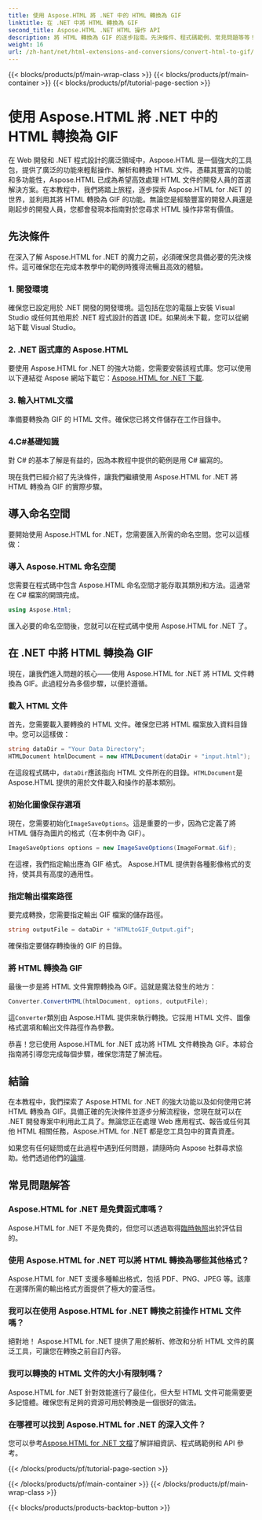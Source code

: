 ```yaml
---
title: 使用 Aspose.HTML 將 .NET 中的 HTML 轉換為 GIF
linktitle: 在 .NET 中將 HTML 轉換為 GIF
second_title: Aspose.HTML .NET HTML 操作 API
description: 將 HTML 轉換為 GIF 的逐步指南。先決條件、程式碼範例、常見問題等等！使用 Aspose.HTML 優化您的 HTML 操作。
weight: 16
url: /zh-hant/net/html-extensions-and-conversions/convert-html-to-gif/
---
```


{{< blocks/products/pf/main-wrap-class >}}
{{< blocks/products/pf/main-container >}}
{{< blocks/products/pf/tutorial-page-section >}}

# 使用 Aspose.HTML 將 .NET 中的 HTML 轉換為 GIF


在 Web 開發和 .NET 程式設計的廣泛領域中，Aspose.HTML 是一個強大的工具包，提供了廣泛的功能來輕鬆操作、解析和轉換 HTML 文件。憑藉其豐富的功能和多功能性，Aspose.HTML 已成為希望高效處理 HTML 文件的開發人員的首選解決方案。在本教程中，我們將踏上旅程，逐步探索 Aspose.HTML for .NET 的世界，並利用其將 HTML 轉換為 GIF 的功能。無論您是經驗豐富的開發人員還是剛起步的開發人員，您都會發現本指南對於您尋求 HTML 操作非常有價值。

## 先決條件

在深入了解 Aspose.HTML for .NET 的魔力之前，必須確保您具備必要的先決條件。這可確保您在完成本教學中的範例時獲得流暢且高效的體驗。

### 1. 開發環境

確保您已設定用於 .NET 開發的開發環境。這包括在您的電腦上安裝 Visual Studio 或任何其他用於 .NET 程式設計的首選 IDE。如果尚未下載，您可以從網站下載 Visual Studio。

### 2. .NET 函式庫的 Aspose.HTML

要使用 Aspose.HTML for .NET 的強大功能，您需要安裝該程式庫。您可以使用以下連結從 Aspose 網站下載它：[Aspose.HTML for .NET 下載](https://releases.aspose.com/html/net/).

### 3. 輸入HTML文檔

準備要轉換為 GIF 的 HTML 文件。確保您已將文件儲存在工作目錄中。

### 4.C#基礎知識

對 C# 的基本了解是有益的，因為本教程中提供的範例是用 C# 編寫的。

現在我們已經介紹了先決條件，讓我們繼續使用 Aspose.HTML for .NET 將 HTML 轉換為 GIF 的實際步驟。

## 導入命名空間

要開始使用 Aspose.HTML for .NET，您需要匯入所需的命名空間。您可以這樣做：

### 導入 Aspose.HTML 命名空間

您需要在程式碼中包含 Aspose.HTML 命名空間才能存取其類別和方法。這通常在 C# 檔案的開頭完成。

```csharp
using Aspose.Html;
```

匯入必要的命名空間後，您就可以在程式碼中使用 Aspose.HTML for .NET 了。

## 在 .NET 中將 HTML 轉換為 GIF

現在，讓我們進入問題的核心——使用 Aspose.HTML for .NET 將 HTML 文件轉換為 GIF。此過程分為多個步驟，以便於遵循。

### 載入 HTML 文件

首先，您需要載入要轉換的 HTML 文件。確保您已將 HTML 檔案放入資料目錄中。您可以這樣做：

```csharp
string dataDir = "Your Data Directory";
HTMLDocument htmlDocument = new HTMLDocument(dataDir + "input.html");
```

在這段程式碼中，`dataDir`應該指向 HTML 文件所在的目錄。`HTMLDocument`是Aspose.HTML 提供的用於文件載入和操作的基本類別。

### 初始化圖像保存選項

現在，您需要初始化`ImageSaveOptions`。這是重要的一步，因為它定義了將 HTML 儲存為圖片的格式（在本例中為 GIF）。

```csharp
ImageSaveOptions options = new ImageSaveOptions(ImageFormat.Gif);
```

在這裡，我們指定輸出應為 GIF 格式。 Aspose.HTML 提供對各種影像格式的支持，使其具有高度的通用性。

### 指定輸出檔案路徑

要完成轉換，您需要指定輸出 GIF 檔案的儲存路徑。

```csharp
string outputFile = dataDir + "HTMLtoGIF_Output.gif";
```

確保指定要儲存轉換後的 GIF 的目錄。

### 將 HTML 轉換為 GIF

最後一步是將 HTML 文件實際轉換為 GIF。這就是魔法發生的地方：

```csharp
Converter.ConvertHTML(htmlDocument, options, outputFile);
```

這`Converter`類別由 Aspose.HTML 提供來執行轉換。它採用 HTML 文件、圖像格式選項和輸出文件路徑作為參數。

恭喜！您已使用 Aspose.HTML for .NET 成功將 HTML 文件轉換為 GIF。本綜合指南將引導您完成每個步驟，確保您清楚了解流程。

## 結論

在本教程中，我們探索了 Aspose.HTML for .NET 的強大功能以及如何使用它將 HTML 轉換為 GIF。具備正確的先決條件並逐步分解流程後，您現在就可以在 .NET 開發專案中利用此工具了。無論您正在處理 Web 應用程式、報告或任何其他 HTML 相關任務，Aspose.HTML for .NET 都是您工具包中的寶貴資產。

如果您有任何疑問或在此過程中遇到任何問題，請隨時向 Aspose 社群尋求協助。他們透過他們的[論壇](https://forum.aspose.com/).

## 常見問題解答

### Aspose.HTML for .NET 是免費函式庫嗎？
 Aspose.HTML for .NET 不是免費的，但您可以透過取得[臨時執照](https://purchase.aspose.com/temporary-license/)出於評估目的。

### 使用 Aspose.HTML for .NET 可以將 HTML 轉換為哪些其他格式？
Aspose.HTML for .NET 支援多種輸出格式，包括 PDF、PNG、JPEG 等。該庫在選擇所需的輸出格式方面提供了極大的靈活性。

### 我可以在使用 Aspose.HTML for .NET 轉換之前操作 HTML 文件嗎？
絕對地！ Aspose.HTML for .NET 提供了用於解析、修改和分析 HTML 文件的廣泛工具，可讓您在轉換之前自訂內容。

### 我可以轉換的 HTML 文件的大小有限制嗎？
Aspose.HTML for .NET 針對效能進行了最佳化，但大型 HTML 文件可能需要更多記憶體。確保您有足夠的資源可用於轉換是一個很好的做法。

### 在哪裡可以找到 Aspose.HTML for .NET 的深入文件？
您可以參考[Aspose.HTML for .NET 文檔](https://reference.aspose.com/html/net/)了解詳細資訊、程式碼範例和 API 參考。

{{< /blocks/products/pf/tutorial-page-section >}}

{{< /blocks/products/pf/main-container >}}
{{< /blocks/products/pf/main-wrap-class >}}

{{< blocks/products/products-backtop-button >}}
